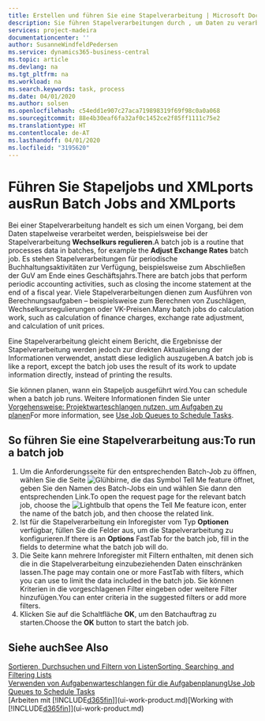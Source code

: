 ```yaml
---
title: Erstellen und führen Sie eine Stapelverarbeitung | Microsoft Docs
description: Sie führen Stapelverarbeitungen durch , um Daten zu verarbeiten und Informationen zu aktualisieren, um periodische Buchhaltungsaktivitäten oder Berechnungen durchzuführen.
services: project-madeira
documentationcenter: ''
author: SusanneWindfeldPedersen
ms.service: dynamics365-business-central
ms.topic: article
ms.devlang: na
ms.tgt_pltfrm: na
ms.workload: na
ms.search.keywords: task, process
ms.date: 04/01/2020
ms.author: solsen
ms.openlocfilehash: c54edd1e907c27aca719898319f69f98c0a0a068
ms.sourcegitcommit: 88e4b30eaf6fa32af0c1452ce2f85ff1111c75e2
ms.translationtype: HT
ms.contentlocale: de-AT
ms.lasthandoff: 04/01/2020
ms.locfileid: "3195620"
---
```

# <a name="run-batch-jobs-and-xmlports"></a><span data-ttu-id="c0cef-103">Führen Sie Stapeljobs und XMLports aus</span><span class="sxs-lookup"><span data-stu-id="c0cef-103">Run Batch Jobs and XMLports</span></span>
<span data-ttu-id="c0cef-104">Bei einer Stapelverarbeitung handelt es sich um einen Vorgang, bei dem Daten stapelweise verarbeitet werden, beispielsweise bei der Stapelverarbeitung **Wechselkurs regulieren**.</span><span class="sxs-lookup"><span data-stu-id="c0cef-104">A batch job is a routine that processes data in batches, for example the **Adjust Exchange Rates** batch job.</span></span> <span data-ttu-id="c0cef-105">Es stehen Stapelverarbeitungen für periodische Buchhaltungsaktivitäten zur Verfügung, beispielsweise zum Abschließen der GuV am Ende eines Geschäftsjahrs.</span><span class="sxs-lookup"><span data-stu-id="c0cef-105">There are batch jobs that perform periodic accounting activities, such as closing the income statement at the end of a fiscal year.</span></span> <span data-ttu-id="c0cef-106">Viele Stapelverarbeitungen dienen zum Ausführen von Berechnungsaufgaben – beispielsweise zum Berechnen von Zuschlägen, Wechselkursregulierungen oder VK-Preisen.</span><span class="sxs-lookup"><span data-stu-id="c0cef-106">Many batch jobs do calculation work, such as calculation of finance charges, exchange rate adjustment, and calculation of unit prices.</span></span>

<span data-ttu-id="c0cef-107">Eine Stapelverarbeitung gleicht einem Bericht, die Ergebnisse der Stapelverarbeitung werden jedoch zur direkten Aktualisierung der Informationen verwendet, anstatt diese lediglich auszugeben.</span><span class="sxs-lookup"><span data-stu-id="c0cef-107">A batch job is like a report, except the batch job uses the result of its work to update information directly, instead of printing the results.</span></span>

<span data-ttu-id="c0cef-108">Sie können planen, wann ein Stapeljob ausgeführt wird.</span><span class="sxs-lookup"><span data-stu-id="c0cef-108">You can schedule when a batch job runs.</span></span> <span data-ttu-id="c0cef-109">Weitere Informationen finden Sie unter [Vorgehensweise: Projektwarteschlangen nutzen, um Aufgaben zu planen](admin-job-queues-schedule-tasks.md)</span><span class="sxs-lookup"><span data-stu-id="c0cef-109">For more information, see [Use Job Queues to Schedule Tasks](admin-job-queues-schedule-tasks.md).</span></span>

## <a name="to-run-a-batch-job"></a><span data-ttu-id="c0cef-110">So führen Sie eine Stapelverarbeitung aus:</span><span class="sxs-lookup"><span data-stu-id="c0cef-110">To run a batch job</span></span>
1. <span data-ttu-id="c0cef-111">Um die Anforderungsseite für den entsprechenden Batch-Job zu öffnen, wählen Sie die Seite ![Glühbirne, die das Symbol Tell Me feature](media/ui-search/search_small.png "Tell Me-Funktion") öffnet, geben Sie den Namen des Batch-Jobs ein und wählen Sie dann den entsprechenden Link.</span><span class="sxs-lookup"><span data-stu-id="c0cef-111">To open the request page for the relevant batch job, choose the ![Lightbulb that opens the Tell Me feature](media/ui-search/search_small.png "Tell me what you want to do") icon, enter the name of the batch job, and then choose the related link.</span></span>
2. <span data-ttu-id="c0cef-112">Ist für die Stapelverarbeitung ein Inforegister vom Typ **Optionen** verfügbar, füllen Sie die Felder aus, um die Stapelverarbeitung zu konfigurieren.</span><span class="sxs-lookup"><span data-stu-id="c0cef-112">If there is an **Options** FastTab for the batch job, fill in the fields to determine what the batch job will do.</span></span>
3. <span data-ttu-id="c0cef-113">Die Seite kann mehrere Inforegister mit Filtern enthalten, mit denen sich die in die Stapelverarbeitung einzubeziehenden Daten einschränken lassen.</span><span class="sxs-lookup"><span data-stu-id="c0cef-113">The page may contain one or more FastTab with filters, which you can use to limit the data included in the batch job.</span></span> <span data-ttu-id="c0cef-114">Sie können Kriterien in die vorgeschlagenen Filter eingeben oder weitere Filter hinzufügen.</span><span class="sxs-lookup"><span data-stu-id="c0cef-114">You can enter criteria in the suggested filters or add more filters.</span></span>
4. <span data-ttu-id="c0cef-115">Klicken Sie auf die Schaltfläche **OK**, um den Batchauftrag zu starten.</span><span class="sxs-lookup"><span data-stu-id="c0cef-115">Choose the **OK** button to start the batch job.</span></span>

## <a name="see-also"></a><span data-ttu-id="c0cef-116">Siehe auch</span><span class="sxs-lookup"><span data-stu-id="c0cef-116">See Also</span></span>
[<span data-ttu-id="c0cef-117">Sortieren, Durchsuchen und Filtern von Listen</span><span class="sxs-lookup"><span data-stu-id="c0cef-117">Sorting, Searching, and Filtering Lists</span></span>](ui-enter-criteria-filters.md)  
[<span data-ttu-id="c0cef-118">Verwenden von Aufgabenwarteschlangen für die Aufgabenplanung</span><span class="sxs-lookup"><span data-stu-id="c0cef-118">Use Job Queues to Schedule Tasks</span></span>](admin-job-queues-schedule-tasks.md)  
<span data-ttu-id="c0cef-119">[Arbeiten mit [!INCLUDE[d365fin](includes/d365fin_md.md)]](ui-work-product.md)</span><span class="sxs-lookup"><span data-stu-id="c0cef-119">[Working with [!INCLUDE[d365fin](includes/d365fin_md.md)]](ui-work-product.md)</span></span>
